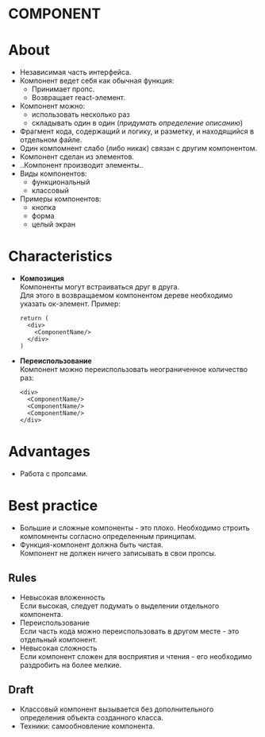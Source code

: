 # COMPONENT

# About
- Независимая часть интерфейса.
- Компонент ведет себя как обычная функция:
  - Принимает пропс.
  - Возвращает react-элемент.
- Компонент можно:
  - использовать несколько раз
  - складывать один в один (_придумать определение описанию_)
- Фрагмент кода, содержащий и логику, и разметку, и находящийся в отдельном файле.
- Один компомнент слабо (либо никак) связан с другим компонентом.
- Компонент сделан из элементов.
- ..Компонент производит элементы..
- Виды компонентов:
  - функциональный
  - классовый
- Примеры компонентов:
  - кнопка
  - форма
  - целый экран

# Characteristics
- __Композиция__  
Компоненты могут встраиваться друг в друга.  
Для этого в возвращаемом компонентом дереве необходимо указать ок-элемент. Пример:

  ```
  return (
    <div>
      <ComponentName/>
    </div>
  )
  ```
- __Переиспользование__  
Компонент можно переиспользовать неограниченное количество раз:

  ```
  <div>
    <ComponentName/>
    <ComponentName/>
    <ComponentName/>
  </div>
  ```

# Advantages
- Работа с пропсами.

# Best practice
- Большие и сложные компоненты - это плохо. Необходимо строить компомненты согласно определенным принципам.
- Функция-компонент должна быть чистая.  
Компонент не должен ничего записывать в свои пропсы.

## Rules
- Невысокая вложенность  
Если высокая, следует подумать о выделении отдельного компонента.
- Переиспользование  
Если часть кода можно переиспользовать в другом месте - это отдельный компонент.
- Невысокая сложность  
Если компонент сложен для восприятия и чтения - его необходимо раздробить на более мелкие.

## Draft
- Классовый компонент вызывается без дополнительного определения объекта созданного класса.
- Техники: самообновление компонента.